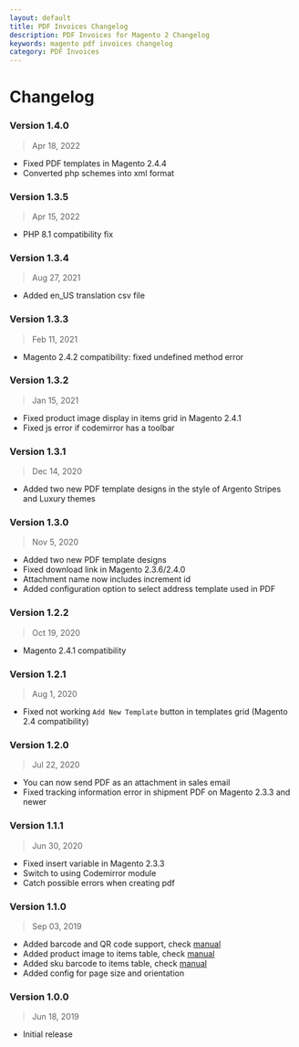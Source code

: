 ```yaml
---
layout: default
title: PDF Invoices Changelog
description: PDF Invoices for Magento 2 Changelog
keywords: magento pdf invoices changelog
category: PDF Invoices
---
```


# Changelog

### Version 1.4.0

> Apr 18, 2022

 -  Fixed PDF templates in Magento 2.4.4
 -  Converted php schemes into xml format

### Version 1.3.5

> Apr 15, 2022

 -  PHP 8.1 compatibility fix

### Version 1.3.4

> Aug 27, 2021

 -  Added en_US translation csv file

### Version 1.3.3

> Feb 11, 2021

 -  Magento 2.4.2 compatibility: fixed undefined method error

### Version 1.3.2

> Jan 15, 2021

 -  Fixed product image display in items grid in Magento 2.4.1
 -  Fixed js error if codemirror has a toolbar

### Version 1.3.1

> Dec 14, 2020

 -  Added two new PDF template designs in the style of Argento Stripes and Luxury themes

### Version 1.3.0

> Nov 5, 2020

 -  Added two new PDF template designs
 -  Fixed download link in Magento 2.3.6/2.4.0
 -  Attachment name now includes increment id
 -  Added configuration option to select address template used in PDF

### Version 1.2.2

> Oct 19, 2020

-  Magento 2.4.1 compatibility

### Version 1.2.1

> Aug 1, 2020

 -  Fixed not working `Add New Template` button in templates grid (Magento 2.4 compatibility)

### Version 1.2.0

> Jul 22, 2020

 -  You can now send PDF as an attachment in sales email
 -  Fixed tracking information error in shipment PDF on Magento 2.3.3 and newer

### Version 1.1.1

> Jun 30, 2020

 -  Fixed insert variable in Magento 2.3.3
 -  Switch to using Codemirror module
 -  Catch possible errors when creating pdf

### Version 1.1.0

> Sep 03, 2019

 -  Added barcode and QR code support, check [manual](/m2/extensions/pdf-invoices/use-cases/#using-barcodes-and-qr-codes)
 -  Added product image to items table, check [manual](/m2/extensions/pdf-invoices/use-cases/#display-product-image-in-items-table)
 -  Added sku barcode to items table, check [manual](/m2/extensions/pdf-invoices/use-cases/#display-product-sku-barcode-or-qr-code-in-items-table)
 -  Added config for page size and orientation

### Version 1.0.0

> Jun 18, 2019

 -  Initial release
